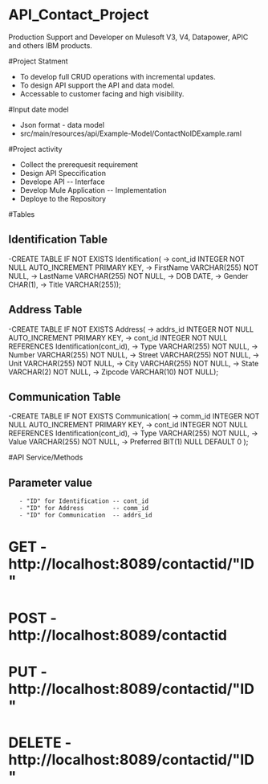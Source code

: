 # API_Contact_Project
Production Support and Developer on Mulesoft V3, V4, Datapower, APIC and others IBM products.

#Project Statment
- To develop full CRUD operations with incremental updates.
- To design API support the API and data model.
- Accessable to customer facing and high visibility.

#Input date model
- Json format - data model
- src/main/resources/api/Example-Model/ContactNoIDExample.raml

#Project activity
- Collect the prerequesit requirement
- Design API Speccification
- Develope API  -- Interface
- Develop Mule Application  -- Implementation
- Deploye to the Repository
 
#Tables
## Identification Table
-CREATE TABLE IF NOT EXISTS Identification(
    ->   cont_id    INTEGER NOT NULL AUTO_INCREMENT PRIMARY KEY,
    ->   FirstName  VARCHAR(255) NOT NULL,
    ->   LastName   VARCHAR(255) NOT NULL,
    ->   DOB        DATE,
    ->   Gender     CHAR(1),
    ->   Title      VARCHAR(255));
## Address Table
-CREATE TABLE IF NOT EXISTS Address(
    ->   addrs_id INTEGER NOT NULL AUTO_INCREMENT PRIMARY KEY,
    ->   cont_id INTEGER NOT NULL REFERENCES Identification(cont_id),
    ->   Type       VARCHAR(255) NOT NULL,
    ->   Number     VARCHAR(255) NOT NULL,
    ->   Street     VARCHAR(255) NOT NULL,
    ->   Unit       VARCHAR(255) NOT NULL,
    ->   City       VARCHAR(255) NOT NULL,
    ->   State      VARCHAR(2) NOT NULL,
    ->   Zipcode    VARCHAR(10)  NOT NULL);
## Communication Table
-CREATE TABLE IF NOT EXISTS Communication(
    ->   comm_id    INTEGER NOT NULL AUTO_INCREMENT PRIMARY KEY,
    ->   cont_id    INTEGER NOT NULL REFERENCES Identification(cont_id),
    ->   Type       VARCHAR(255) NOT NULL,
    ->   Value      VARCHAR(255) NOT NULL,
    ->   Preferred  BIT(1) NULL DEFAULT 0 );

#API Service/Methods
## Parameter value
       - "ID" for Identification -- cont_id
       - "ID" for Address        -- comm_id
       - "ID" for Communication  -- addrs_id
# GET - http://localhost:8089/contactid/"ID"
# POST - http://localhost:8089/contactid
# PUT  - http://localhost:8089/contactid/"ID"
# DELETE - http://localhost:8089/contactid/"ID"

